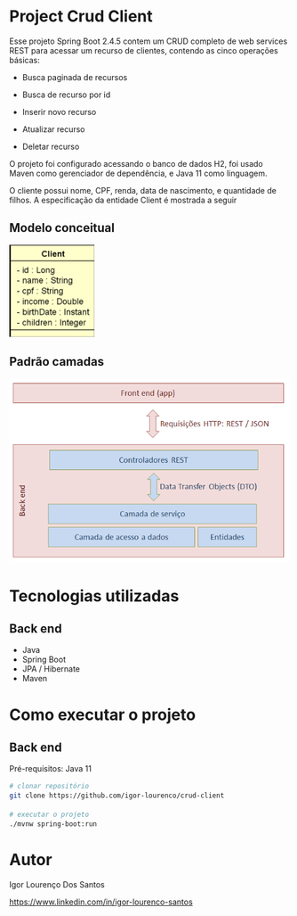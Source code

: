 # Project Crud Client

Esse projeto Spring Boot 2.4.5 contem um CRUD completo de web services REST para acessar um recurso de clientes, contendo as cinco operações básicas:

- Busca paginada de recursos

- Busca de recurso por id  

- Inserir novo recurso

- Atualizar recurso

- Deletar recurso


O projeto foi configurado acessando o banco de dados H2, foi usado Maven como gerenciador de dependência, e Java 11 como linguagem.

O cliente possui nome, CPF, renda, data de nascimento, e quantidade de filhos. A especificação da entidade Client é mostrada a seguir 


## Modelo conceitual
![Modelo Conceitual](https://github.com/igor-lourenco/crud-client/blob/main/backend/img/Screenshot_10.png)

## Padrão camadas
![Modelo Conceitual](https://github.com/igor-lourenco/projeto-spring-react-vendas/blob/main/frontend/src/assets/img/padrao_camadas.png)

# Tecnologias utilizadas
## Back end
- Java
- Spring Boot
- JPA / Hibernate
- Maven


# Como executar o projeto

## Back end
Pré-requisitos: Java 11

```bash
# clonar repositório
git clone https://github.com/igor-lourenco/crud-client

# executar o projeto
./mvnw spring-boot:run
```

# Autor

Igor Lourenço Dos Santos

https://www.linkedin.com/in/igor-lourenco-santos
